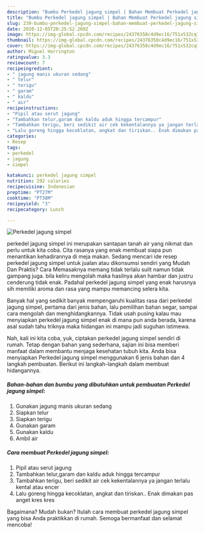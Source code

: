 ```yaml
---
description: "Bumbu Perkedel jagung simpel | Bahan Membuat Perkedel jagung simpel Yang Bisa Manjain Lidah"
title: "Bumbu Perkedel jagung simpel | Bahan Membuat Perkedel jagung simpel Yang Bisa Manjain Lidah"
slug: 239-bumbu-perkedel-jagung-simpel-bahan-membuat-perkedel-jagung-simpel-yang-bisa-manjain-lidah
date: 2020-12-05T20:25:52.209Z
image: https://img-global.cpcdn.com/recipes/24376358c4d9ec16/751x532cq70/perkedel-jagung-simpel-foto-resep-utama.jpg
thumbnail: https://img-global.cpcdn.com/recipes/24376358c4d9ec16/751x532cq70/perkedel-jagung-simpel-foto-resep-utama.jpg
cover: https://img-global.cpcdn.com/recipes/24376358c4d9ec16/751x532cq70/perkedel-jagung-simpel-foto-resep-utama.jpg
author: Miguel Harrington
ratingvalue: 3.3
reviewcount: 7
recipeingredient:
- " jagung manis ukuran sedang"
- " telur"
- " terigu"
- " garam"
- " kaldu"
- " air"
recipeinstructions:
- "Pipil atau serut jagung"
- "Tambahkan telur,garam dan kaldu aduk hingga tercampur"
- "Tambahkan terigu, beri sedikit air cek kekentalannya ya jangan terlalu kental atau encer"
- "Lalu goreng hingga kecoklatan, angkat dan tiriskan.. Enak dimakan pas anget kres kres"
categories:
- Resep
tags:
- perkedel
- jagung
- simpel

katakunci: perkedel jagung simpel 
nutrition: 292 calories
recipecuisine: Indonesian
preptime: "PT27M"
cooktime: "PT38M"
recipeyield: "3"
recipecategory: Lunch

---
```



![Perkedel jagung simpel](https://img-global.cpcdn.com/recipes/24376358c4d9ec16/751x532cq70/perkedel-jagung-simpel-foto-resep-utama.jpg)


perkedel jagung simpel ini merupakan santapan tanah air yang nikmat dan perlu untuk kita coba. Cita rasanya yang enak membuat siapa pun menantikan kehadirannya di meja makan.
Sedang mencari ide resep perkedel jagung simpel untuk jualan atau dikonsumsi sendiri yang Mudah Dan Praktis? Cara Memasaknya memang tidak terlalu sulit namun tidak gampang juga. bila keliru mengolah maka hasilnya akan hambar dan justru cenderung tidak enak. Padahal perkedel jagung simpel yang enak harusnya sih memiliki aroma dan rasa yang mampu memancing selera kita.

Banyak hal yang sedikit banyak mempengaruhi kualitas rasa dari perkedel jagung simpel, pertama dari jenis bahan, lalu pemilihan bahan segar, sampai cara mengolah dan menghidangkannya. Tidak usah pusing kalau mau menyiapkan perkedel jagung simpel enak di mana pun anda berada, karena asal sudah tahu triknya maka hidangan ini mampu jadi suguhan istimewa.




Nah, kali ini kita coba, yuk, ciptakan perkedel jagung simpel sendiri di rumah. Tetap dengan bahan yang sederhana, sajian ini bisa memberi manfaat dalam membantu menjaga kesehatan tubuh kita. Anda bisa menyiapkan Perkedel jagung simpel menggunakan 6 jenis bahan dan 4 langkah pembuatan. Berikut ini langkah-langkah dalam membuat hidangannya.

<!--inarticleads1-->

##### Bahan-bahan dan bumbu yang dibutuhkan untuk pembuatan Perkedel jagung simpel:

1. Gunakan  jagung manis ukuran sedang
1. Siapkan  telur
1. Siapkan  terigu
1. Gunakan  garam
1. Gunakan  kaldu
1. Ambil  air




<!--inarticleads2-->

##### Cara membuat Perkedel jagung simpel:

1. Pipil atau serut jagung
1. Tambahkan telur,garam dan kaldu aduk hingga tercampur
1. Tambahkan terigu, beri sedikit air cek kekentalannya ya jangan terlalu kental atau encer
1. Lalu goreng hingga kecoklatan, angkat dan tiriskan.. Enak dimakan pas anget kres kres




Bagaimana? Mudah bukan? Itulah cara membuat perkedel jagung simpel yang bisa Anda praktikkan di rumah. Semoga bermanfaat dan selamat mencoba!
